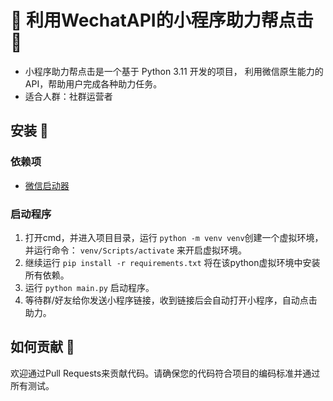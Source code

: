  # 🚀 利用WechatAPI的小程序助力帮点击 🤖
- 小程序助力帮点击是一个基于 Python 3.11 开发的项目， 利用微信原生能力的API，帮助用户完成各种助力任务。
- 适合人群：社群运营者

## 安装 🔧

### 依赖项

- [微信启动器](https://wechatsdk.com/)

### 启动程序

1. 打开cmd，并进入项目目录，运行 `python -m venv venv`创建一个虚拟环境，并运行命令： `venv/Scripts/activate` 来开启虚拟环境。
2. 继续运行 `pip install -r requirements.txt` 将在该python虚拟环境中安装所有依赖。
3. 运行 `python main.py` 启动程序。
4. 等待群/好友给你发送小程序链接，收到链接后会自动打开小程序，自动点击助力。

## 如何贡献 🤝

欢迎通过Pull Requests来贡献代码。请确保您的代码符合项目的编码标准并通过所有测试。
